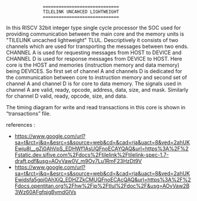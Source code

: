                   =============================
                  TILELINK UNCAHCED LIGHTWEIGHT
                  =============================
In this RISCV 32bit integer type single cycle processor the SOC used for 
providing communication between the main core and the memory units is 
"TILELINK uncached lightweight" TLUL. Descriptively it consists of two 
channels which are used for transporting the messages between two ends. 
CHANNEL A is used for requesting messages from HOST to DEVICE and 
CHANNEL D is used for response messages from DEVICE to HOST. Here core 
is the HOST and memories (instruction memory and data memory) being DEVICES.
So first set of channel A and channels D is dedicated for the communication 
between core to instruction memory and second set of channel A and 
channel D is for core to data memory. The signals used in channel A are 
valid, ready, opcode, address, data, size, and mask. Similarly for channel D
valid, ready, opcode, size, and data.

The timing diagram for write and read transactions in this core is shown in
“transactions” file.

references : 
* https://www.google.com/url?sa=t&rct=j&q=&esrc=s&source=web&cd=&cad=rja&uact=8&ved=2ahUKEwju8I__gZj0AhVpS_EDHWf1AsUQFnoECAYQAQ&url=https%3A%2F%2Fstatic.dev.sifive.com%2Fdocs%2Ftilelink%2Ftilelink-spec-1.7-draft.pdf&usg=AOvVaw0V_m9Ov7Lu1RmF23HzDt9V
* https://www.google.com/url?sa=t&rct=j&q=&esrc=s&source=web&cd=&cad=rja&uact=8&ved=2ahUKEwidsfa5gpj0AhXiQ_EDHZZkCMUQFnoECAcQAQ&url=https%3A%2F%2Fdocs.opentitan.org%2Fhw%2Fip%2Ftlul%2Fdoc%2F&usg=AOvVaw2B3Wz60AFgfqjgBymdGlVs
